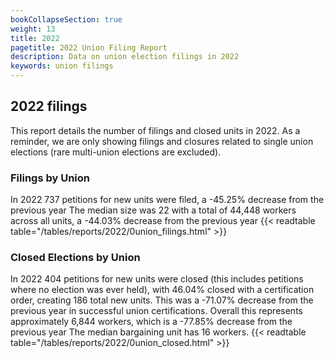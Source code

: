 ```yaml
---
bookCollapseSection: true
weight: 13
title: 2022
pagetitle: 2022 Union Filing Report
description: Data on union election filings in 2022
keywords: union filings
---
```


## 2022 filings

This report details the number of filings and closed units in 2022. As a reminder, we are only showing filings and closures related to single union elections (rare multi-union elections are excluded).

### Filings by Union
In 2022 737 petitions for new units were filed, a -45.25% decrease from the previous year The median size was 22 with a total of 44,448 workers across all units, a -44.03% decrease from the previous year
{{< readtable table="/tables/reports/2022/0union_filings.html" >}}

### Closed Elections by Union
In 2022 404 petitions for new units were closed (this includes petitions where no election was ever held), with 46.04% closed with a certification order, creating 186 total new units. This was a -71.07% decrease from the previous year in successful union certifications. Overall this represents approximately 6,844 workers, which is a -77.85% decrease from the previous year The median bargaining unit has 16 workers.
{{< readtable table="/tables/reports/2022/0union_closed.html" >}}
